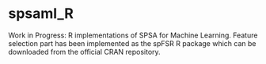 # spsaml_R
Work in Progress: R implementations of SPSA for Machine Learning. Feature selection part has been implemented as the spFSR R package which can be downloaded from the official CRAN repository.
